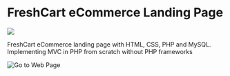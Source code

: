 # FreshCart eCommerce Landing Page

<img src="https://cdn.discordapp.com/attachments/1129195909796860029/1176599820929089666/FreshCart_Banner.PNG?ex=656f74f9&is=655cfff9&hm=df3eb379ddad17993406a266de38129820d6fae293f5b52d4d75e8c00c892cb7&" >
<p>FreshCart eCommerce landing page with HTML, CSS, PHP and MySQL. Implementing MVC in PHP from scratch without PHP frameworks
</p>

![Go to Web Page](https://img.shields.io/badge/Go%20to%20Page-0AA70A?style=for-the-badge&logo=proton%20drive&logoColor=white)
